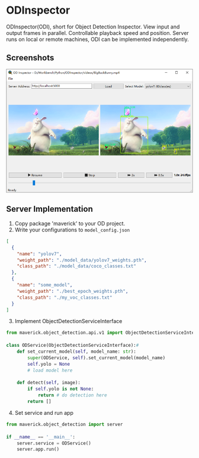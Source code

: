 ODInspector
==========

ODInspector(ODI), short for Object Detection Inspector.
View input and output frames in parallel.
Controllable playback speed and position.
Server runs on local or remote machines,
ODI can be implemented independently.

Screenshots
-----
![](docs/images/Snipaste_2022-09-14_18-52-45.png)

Server Implementation
-----

1. Copy package 'maverick' to your OD project.
2. Write your configurations to `model_config.json`
```json
[
  {
    "name": "yolov7",
    "weight_path": "./model_data/yolov7_weights.pth",
    "class_path": "./model_data/coco_classes.txt"
  },
  {
    "name": "some_model",
    "weight_path": "./best_epoch_weights.pth",
    "class_path": "./my_voc_classes.txt"
  }
]
```
3. Implement ObjectDetectionServiceInterface
```python
from maverick.object_detection.api.v1 import ObjectDetectionServiceInterface

class ODService(ObjectDetectionServiceInterface):#
    def set_current_model(self, model_name: str):
        super(ODService, self).set_current_model(model_name)
        self.yolo = None
        # load model here

    def detect(self, image):
        if self.yolo is not None:
            return # do detection here
        return []
```
4. Set service and run app

```python
from maverick.object_detection import server

if __name__ == '__main__':
    server.service = ODService()
    server.app.run()
```